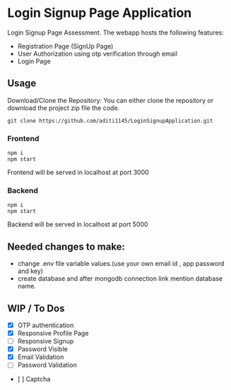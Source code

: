 # Login Signup Page Application

Login Signup Page Assessment. The webapp hosts the following features:
- Registration Page (SignUp Page)
- User Authorization using otp verification through email 
- Login Page

## Usage
Download/Clone the Repository: You can either clone the repository or download the project zip file the code.
```
git clone https://github.com/aditi1145/LoginSignupApplication.git
```

### Frontend
```
npm i
npm start
```
Frontend will be served in localhost at port 3000 
### Backend
```
npm i
npm start
```
Backend will be served in localhost at port 5000 

## Needed changes to make:
- change .env file variable values.(use your own email id , app password and key)
- create database and after mongodb connection link mention database name.
## WIP / To Dos
- [x] OTP authentication
- [x] Responsive Profile Page
- [ ] Responsive Signup
- [x] Password Visible
- [x] Email Validation
- [ ] Password Validation
- [ ] Captcha
  
